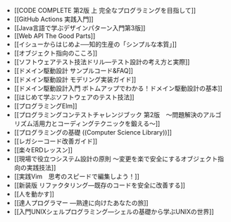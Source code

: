 
- [[CODE COMPLETE 第2版 上 完全なプログラミングを目指して]]
- [[GitHub Actions 実践入門]]
- [[Java言語で学ぶデザインパターン入門第3版]]
- [[Web API The Good Parts]]
- [[イシューからはじめよ──知的生産の「シンプルな本質」]]
- [[オブジェクト指向のこころ]]
- [[ソフトウェアテスト技法ドリル―テスト設計の考え方と実際]]
- [[ドメイン駆動設計 サンプルコード&FAQ]]
- [[ドメイン駆動設計 モデリング実装ガイド]]
- [[ドメイン駆動設計入門 ボトムアップでわかる！ドメイン駆動設計の基本]]
- [[はじめて学ぶソフトウェアのテスト技法]]
- [[プログラミングElm]]
- [[プログラミングコンテストチャレンジブック 第2版　～問題解決のアルゴリズム活用力とコーディングテクニックを鍛える～]]
- [[プログラミングの基礎 ((Computer Science Library))]]
- [[レガシーコード改善ガイド]]
- [[楽々ERDレッスン]]
- [[現場で役立つシステム設計の原則 〜変更を楽で安全にするオブジェクト指向の実践技法]]
- [[実践Vim　思考のスピードで編集しよう！]]
- [[新装版 リファクタリング―既存のコードを安全に改善する]]
- [[人を動かす]]
- [[達人プログラマー ―熟達に向けたあなたの旅]]
- [[入門UNIXシェルプログラミング―シェルの基礎から学ぶUNIXの世界]]
